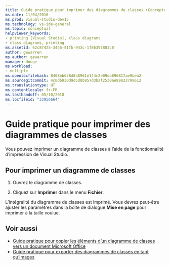 ```yaml
---
title: Guide pratique pour imprimer des diagrammes de classes (Concepteur de classes)
ms.date: 11/04/2016
ms.prod: visual-studio-dev15
ms.technology: vs-ide-general
ms.topic: conceptual
helpviewer_keywords:
- printing [Visual Studio], class diagrams
- class diagrams, printing
ms.assetid: 62c87425-3446-41fb-943c-1f86397883c8
author: gewarren
ms.author: gewarren
manager: douge
ms.workload:
- multiple
ms.openlocfilehash: 8408eb638d8a8961e144c2e09da896817ae9bea2
ms.sourcegitcommit: 4c0db930d9d5d8b857d3baf2530ae89823799612
ms.translationtype: HT
ms.contentlocale: fr-FR
ms.lasthandoff: 05/10/2018
ms.locfileid: "33956664"
---
```

# <a name="how-to-print-class-diagrams"></a>Guide pratique pour imprimer des diagrammes de classes

Vous pouvez imprimer un diagramme de classes à l’aide de la fonctionnalité d’impression de Visual Studio.

## <a name="to-print-a-class-diagram"></a>Pour imprimer un diagramme de classes

1.  Ouvrez le diagramme de classes.

2.  Cliquez sur **Imprimer** dans le menu **Fichier**.

L’intégralité du diagramme de classes est imprimé. Vous devrez peut-être ajuster les paramètres dans la boîte de dialogue **Mise en page** pour imprimer à la taille voulue.

## <a name="see-also"></a>Voir aussi

- [Guide pratique pour copier les éléments d’un diagramme de classes vers un document Microsoft Office](how-to-copy-class-diagram-elements-to-a-microsoft-office-document.md)
- [Guide pratique pour exporter des diagrammes de classes en tant qu’images](how-to-export-class-diagrams-as-images.md)